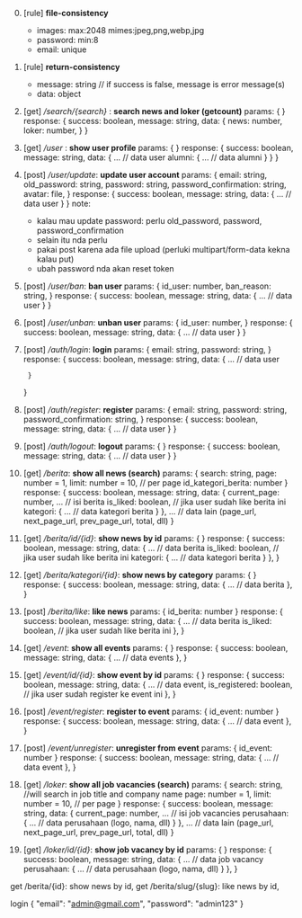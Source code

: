 
0. [rule] **file-consistency**
    - images: max:2048 mimes:jpeg,png,webp,jpg
    - password: min:8
    - email: unique

0. [rule] **return-consistency**
    - message: string // if success is false, message is error message(s)
    - data: object

0. [get] */search/{search}* : **search news and loker (getcount)**
    params: {
        <!-- no params -->
    }
    response: {
        success: boolean,
        message: string,
        data: {
            news: number,
            loker: number,
        }
    }

0. [get] */user* : **show user profile**
    params: {
        <!-- no params -->
    }
    response: {
        success: boolean,
        message: string,
        data: {
            ... // data user
            alumni: {
                ... // data alumni
            }
        }
    }
1. [post] */user/update*: **update user account**
    params: {
        <!-- form is dynamic, kirim yang mau diubah saja -->
        email: string,
        old_password: string,
        password: string,
        password_confirmation: string,
        avatar: file,
    }
    response: {
        success: boolean,
        message: string,
        data: {
            ... // data user
        }
    }
    note:
    - kalau mau update password: perlu old_password, password, password_confirmation
    - selain itu nda perlu
    - pakai post karena ada file upload (perluki multipart/form-data kekna kalau put)
    - ubah password nda akan reset token
2. [post] */user/ban*: **ban user**
    params: {
        id_user: number,
        ban_reason: string,
    }
    response: {
        success: boolean,
        message: string,
        data: {
            ... // data user
        }
    }
3. [post] */user/unban*: **unban user**
    params: {
        id_user: number,
    }
    response: {
        success: boolean,
        message: string,
        data: {
            ... // data user
        }
    }

0. [post] */auth/login*: **login**
    params: {
        email: string,
        password: string,
    }
    response: {
        success: boolean,
        message: string,
        data: {
            ... // data user

        }
    }
1. [post] */auth/register*: **register**
    params: {
        email: string,
        password: string,
        password_confirmation: string,
    }
    response: {
        success: boolean,
        message: string,
        data: {
            ... // data user
        }
    }
2. [post] */auth/logout*: **logout**
    params: {
        <!-- no params -->
    }
    response: {
        success: boolean,
        message: string,
        data: {
            ... // data user
        }
    }

0. [get] */berita*: **show all news (search)**
    params: {
        search: string,
        page: number = 1,
        limit: number = 10, // per page
        id_kategori_berita: number
    }
    response: {
        success: boolean,
        message: string,
        data: {
            current_page: number,
            ... // isi berita
            is_liked: boolean, // jika user sudah like berita ini
            kategori: {
                ... // data kategori berita
            }
        },
        ... // data lain (page_url, next_page_url, prev_page_url, total, dll)
    }
1. [get] */berita/id/{id}*: **show news by id**
    params: {
        <!-- no params, di url ji -->
    }
    response: {
        success: boolean,
        message: string,
        data: {
            ... // data berita
            is_liked: boolean, // jika user sudah like berita ini
            kategori: {
                ... // data kategori berita
            }
        },
    }
2. [get] */berita/kategori/{id}*: **show news by category**
    params: {
        <!-- no params, di url ji -->
    }
    response: {
        success: boolean,
        message: string,
        data: {
            ... // data berita
        },
    }
3. [post] */berita/like*: **like news**
    params: {
        id_berita: number
    }
    response: {
        success: boolean,
        message: string,
        data: {
            ... // data berita
            is_liked: boolean, // jika user sudah like berita ini
        },
    }

0. [get] */event*: **show all events**
    params: {
        <!-- no params -->
    }
    response: {
        success: boolean,
        message: string,
        data: {
            ... // data events
        },
    }
1. [get] */event/id/{id}*: **show event by id**
    params: {
        <!-- no params, di url ji -->
    }
    response: {
        success: boolean,
        message: string,
        data: {
            ... // data event,
            is_registered: boolean, // jika user sudah register ke event ini
        },
    }
2. [post] */event/register*: **register to event**
    params: {
        id_event: number
    }
    response: {
        success: boolean,
        message: string,
        data: {
            ... // data event
        },
    }
3. [post] */event/unregister*: **unregister from event**
    params: {
        id_event: number
    }
    response: {
        success: boolean,
        message: string,
        data: {
            ... // data event
        },
    }

0. [get] */loker*: **show all job vacancies (search)**
    params: {
        search: string, //will search in job title and company name
        page: number = 1,
        limit: number = 10, // per page
    }
    response: {
        success: boolean,
        message: string,
        data: {
            current_page: number,
            ... // isi job vacancies
            perusahaan: {
                ... // data perusahaan (logo, nama, dll)
            }
        },
        ... // data lain (page_url, next_page_url, prev_page_url, total, dll)
    }
1. [get] */loker/id/{id}*: **show job vacancy by id**
    params: {
        <!-- no params, di url ji -->
    }
    response: {
        success: boolean,
        message: string,
        data: {
            ... // data job vacancy
            perusahaan: {
                ... // data perusahaan (logo, nama, dll)
            }
        },
    }


<!-- ini mau pilih yang mana? kalau pakai slug, apinya kutukar, yg id jadinya /id/{id} -->
get /berita/{id}: show news by id,
get /berita/slug/{slug}: like news by id,
<!-- berita post dan put untuk admin interface ji -->



<!-- anything below is for api body request, im typing here because i need github copilot -->

login
{
    "email": "admin@gmail.com",
    "password": "admin123"
}
